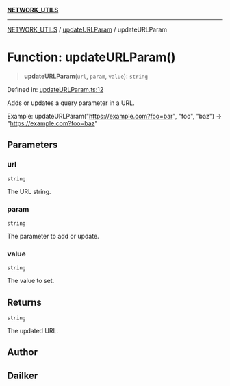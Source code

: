 [**NETWORK_UTILS**](../../README.md)

***

[NETWORK_UTILS](../../README.md) / [updateURLParam](../README.md) / updateURLParam

# Function: updateURLParam()

> **updateURLParam**(`url`, `param`, `value`): `string`

Defined in: [updateURLParam.ts:12](https://github.com/dailker/everyutil/blob/cee559aadda9e0c298e06364cba9020e97a8b19b/src/network/updateURLParam.ts#L12)

Adds or updates a query parameter in a URL.

Example: updateURLParam("https://example.com?foo=bar", "foo", "baz") → "https://example.com?foo=baz"

## Parameters

### url

`string`

The URL string.

### param

`string`

The parameter to add or update.

### value

`string`

The value to set.

## Returns

`string`

The updated URL.

## Author

## Dailker
